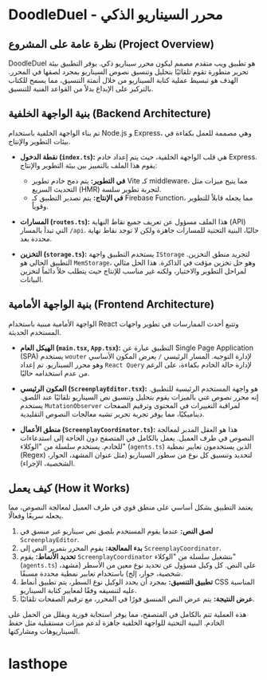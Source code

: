 # DoodleDuel - محرر السيناريو الذكي

## نظرة عامة على المشروع (Project Overview)

DoodleDuel هو تطبيق ويب متقدم مصمم ليكون محرر سيناريو ذكي. يوفر التطبيق بيئة تحرير متطورة تقوم تلقائيًا بتحليل وتنسيق نصوص السيناريو بمجرد لصقها في المحرر. الهدف هو تبسيط عملية كتابة السيناريو من خلال أتمتة التنسيق، مما يسمح للكتاب بالتركيز على الإبداع بدلاً من القواعد الفنية للتنسيق.

## بنية الواجهة الخلفية (Backend Architecture)

تم بناء الواجهة الخلفية باستخدام Node.js و Express، وهي مصممة للعمل بكفاءة في بيئات التطوير والإنتاج.

- **نقطة الدخول (`index.ts`):** هي قلب الواجهة الخلفية، حيث يتم إعداد خادم Express. يقوم هذا الملف بالتمييز بين بيئة التطوير والإنتاج:
    - **في التطوير:** يتم دمج خادم تطوير Vite كـ middleware، مما يتيح ميزات مثل التحديث السريع (HMR) لتجربة تطوير سلسة.
    - **في الإنتاج:** يتم تصدير التطبيق كـ Firebase Function، مما يجعله قابلاً للتطوير وقوياً.

- **المسارات (`routes.ts`):** هذا الملف مسؤول عن تعريف جميع نقاط النهاية (API) التي تبدأ بالمسار `/api`. حاليًا، البنية التحتية للمسارات جاهزة ولكن لا توجد نقاط نهاية محددة بعد.

- **التخزين (`storage.ts`):** يستخدم التطبيق واجهة `IStorage` لتجريد منطق التخزين. التطبيق الحالي هو `MemStorage`، وهو حل تخزين مؤقت في الذاكرة. هذا الحل مثالي لمراحل التطوير والاختبار، ولكنه غير مناسب للإنتاج حيث يتطلب حلاً دائماً لتخزين البيانات.

## بنية الواجهة الأمامية (Frontend Architecture)

الواجهة الأمامية مبنية باستخدام React وتتبع أحدث الممارسات في تطوير واجهات المستخدم الحديثة.

- **الهيكل العام (`main.tsx`, `App.tsx`):** التطبيق عبارة عن Single Page Application (SPA) يستخدم `wouter` لإدارة التوجيه. المسار الرئيسي `/` يعرض المكون الأساسي وهو محرر السيناريو. تم إعداد `React Query` لإدارة حالة الخادم بكفاءة، على الرغم من عدم استخدامه حاليًا.

- **المكون الرئيسي (`ScreenplayEditor.tsx`):** هو واجهة المستخدم الرئيسية للتطبيق. إنه محرر نصوص غني بالميزات يقوم بتحليل وتنسيق نص السيناريو تلقائيًا عند اللصق. يستخدم `MutationObserver` لمراقبة التغييرات في المحتوى وترقيم الصفحات ديناميكيًا، مما يوفر تجربة تحرير تشبه معالجات النصوص التقليدية.

- **منطق الأعمال (`ScreenplayCoordinator.ts`):** هذا هو العقل المدبر لمعالجة النصوص في طرف العميل. يعمل بالكامل في المتصفح دون الحاجة إلى استدعاءات للخادم. يستخدم سلسلة من "الوكلاء" (`agents.ts`) الذين يستخدمون تعابير نمطية (Regex) لتحديد وتنسيق كل نوع من سطور السيناريو (مثل عنوان المشهد، الحوار، الشخصية، الإجراء).

## كيف يعمل (How it Works)

يعتمد التطبيق بشكل أساسي على منطق قوي في طرف العميل لمعالجة النصوص، مما يجعله سريعًا وفعالًا.

1.  **لصق النص:** عندما يقوم المستخدم بلصق نص سيناريو غير منسق في `ScreenplayEditor`.
2.  **بدء المعالجة:** يقوم المحرر بتمرير النص إلى `ScreenplayCoordinator`.
3.  **تحديد الأنماط:** يقوم `ScreenplayCoordinator` بتشغيل سلسلة من "الوكلاء" (`agents.ts`) على النص. كل وكيل مسؤول عن تحديد نوع معين من الأسطر (مشهد، شخصية، حوار، إلخ) باستخدام تعابير نمطية محددة مسبقًا.
4.  **تطبيق التنسيق:** بمجرد أن يحدد الوكيل نوع السطر، يتم تطبيق أنماط CSS المناسبة عليه لتنسيقه وفقًا لمعايير كتابة السيناريو.
5.  **عرض النتيجة:** يتم عرض النص المنسق فورًا في المحرر، مع ترقيم الصفحات تلقائيًا.

هذه العملية تتم بالكامل في المتصفح، مما يوفر استجابة فورية ويقلل من الحمل على الخادم. البنية التحتية للواجهة الخلفية جاهزة لدعم ميزات مستقبلية مثل حفظ السيناريوهات ومشاركتها.
# lasthope
